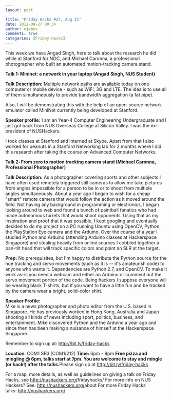 ```yaml
---
layout: post

title: "Friday Hacks #27, Aug 31"
date: 2012-08-27 00:34
author: ejames
comments: true
categories: [Friday Hacks]
---
```

This week we have Angad Singh, here to talk about the research he did while at Stanford for NOC, and Michael Caronna, a professional photographer who built an automated motion-tracking camera stand.

<strong>Talk 1: Mininet: a network in your laptop (Angad Singh, NUS Student)</strong>

<strong>Talk Description:</strong> Multiple network paths are available today on one computer or mobile device - such as WiFi, 3G and LTE. The idea is to use all of them simultaneously to provide bandwidth aggregation (a fat pipe).</div>
<div>Also, I will be demonstrating this with the help of an open-source network emulator called MiniNet currently being developed at Stanford.

<strong>Speaker profile:</strong>
I am an Year-4 Computer Engineering Undergraduate and I just got back from NUS Overseas College at Silicon Valley. I was the ex-president of NUSHackers.

I took classes at Stanford and interned at Skype. Apart from that I also worked for peanuts in a Stanford Networking lab for 2 months where I did this research after taking the course on Advanced Computer Networks.

<div><strong>Talk 2: From zero to motion tracking camera stand (Michael </strong><strong>Caronna, Professional Photographer)</strong>

<strong>Talk Description:</strong>
As a photographer covering sports and other subjects I have often used remotely triggered still cameras to allow me take pictures from angles impossible for a person to be in or to shoot from multiple angles simultaneously. About a year ago I began to wish for a cheap "smart" remote camera that would follow the action as it moved around the field. Not having any background in programming or electronics, I began looking around to web and found a bunch of paintball fanatics who had made autonomous turrets that would shoot opponents. Using that as my inspiration and proof that it was possible, I kept googling and eventually decided to do my project on a PC running Ubuntu using OpenCV, Python, the PlayStation Eye camera and the Arduino. Over the course of a year I studied Python and Arduino (attending Arduino classes at Hackerspace Singapore) and stealing heavily from online sources I cobbled together a pan-tilt head that will track specific colors and point an SLR at the target.

<strong>Prep:</strong>
No prerequisites, but I'm happy to distribute the Python source for the hue tracking and servo movements (such as it is -- it's amateurish code) to anyone who wants it. Dependencies are Python 2.7, and OpenCV. To make it work as-is you need a webcam and either an Arduino or comment out the servo movement portion of the code. Being hackers I suppose everyone will be wearing black T-shirts, but if you want to have a little fun and be tracked by the camera wear a bright, solid-color shirt.

<div><strong>Speaker Profile:</strong></div>
<div>Mike is a news photographer and photo editor from the U.S. based in Singapore. He has previously worked in Hong Kong, Australia and Japan shooting all kinds of news including sport, politics, business, and entertainment. Mike discovered Python and the Arduino a year ago and since then has been making a nuisance of himself at the Hackerspace Singapore.</div>

Remember to sign up at: <a href="http://bit.ly/friday-hacks" target="_blank">http://bit.ly/friday-hacks</a>

<strong>Location</strong>: COM1 SR3 [COM1/212]
<strong>Time:</strong> 6pm - 9pm
<strong>Free pizza and mingling @ 6pm, talks start at 7pm. You are welcome to stay and mingle (or hack!) after the talks.</strong>Please sign up at <a href="http://bit.ly/friday-hacks" target="_blank">http://bit.ly/friday-hacks</a>

For a map, more details, as well as guidelines on giving a talk on Friday Hacks, see <a href="http://nushackers.org/fridayhacks/" target="_blank">http://nushackers.org/<wbr>fridayhacks/</wbr></a>
For more info on NUS Hackers? See: <a href="http://nushackers.org/about" target="_blank">http://nushackers.org/<wbr>about</wbr></a>
For more Friday Hacks talks: <a href="http://nushackers.org/" target="_blank">http://nushackers.org/</a>
